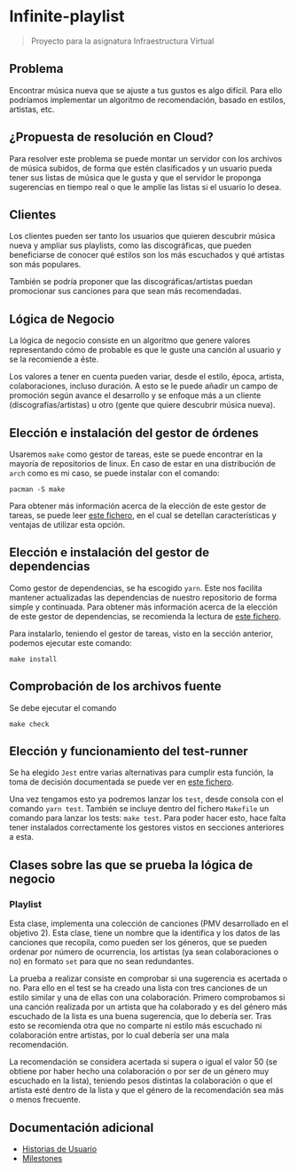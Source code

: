 # Infinite-playlist

> Proyecto para la asignatura Infraestructura Virtual

## Problema

Encontrar música nueva que se ajuste a tus gustos es algo difícil. Para ello podríamos implementar un algoritmo de recomendación, basado en estilos, artistas, etc.


## ¿Propuesta de resolución en Cloud?

Para resolver este problema se puede montar un servidor con los archivos de música subidos, de forma que estén clasificados y un usuario pueda tener sus listas de música que le gusta y que el servidor le proponga sugerencias en tiempo real o que le amplíe las listas si el usuario lo desea.


## Clientes

Los clientes pueden ser tanto los usuarios que quieren descubrir música nueva y ampliar sus playlists, como las discográficas, que pueden beneficiarse de conocer qué estilos son los más escuchados y qué artistas son más populares.

También se podría proponer que las discográficas/artistas puedan promocionar sus canciones para que sean más recomendadas.

## Lógica de Negocio

La lógica de negocio consiste en un algoritmo que genere valores representando cómo de probable es que le guste una canción al usuario y se la recomiende a éste.

Los valores a tener en cuenta pueden variar, desde el estilo, época, artista, colaboraciones, incluso duración.
A esto se le puede añadir un campo de promoción según avance el desarrollo y se enfoque más a un cliente (discografías/artistas) u otro (gente que quiere descubrir música nueva).

## Elección e instalación del gestor de órdenes

Usaremos `make` como gestor de tareas, este se puede encontrar en la mayoría de repositorios de linux. En caso de estar en una distribución de `arch` como es mi caso, se puede instalar con el comando:
```
pacman -S make
```

Para obtener más información acerca de la elección de este gestor de tareas, se puede leer [este fichero](https://github.com/Carlos-SE/App-chores/blob/Objetivo-4/docs/gestor_tareas.md), en el cual se detellan características y ventajas de utilizar esta opción.

## Elección e instalación del gestor de dependencias

Como gestor de dependencias, se ha escogido `yarn`. Este nos facilita mantener actualizadas las dependencias de nuestro repositorio de forma simple y continuada. Para obtener más información acerca de la elección de este gestor de dependencias, se recomienda la lectura de [este fichero](https://github.com/Carlos-SE/App-chores/blob/Objetivo-4/docs/gestor_dependencias.md).

Para instalarlo, teniendo el gestor de tareas, visto en la sección anterior, podemos ejecutar este comando:
```
make install
```

## Comprobación de los archivos fuente

Se debe ejecutar el comando
```
make check
```

## Elección y funcionamiento del test-runner

Se ha elegido `Jest` entre varias alternativas para cumplir esta función, la toma de decisión documentada se puede ver en [este fichero](./docs/test_runners.md).


Una vez tengamos esto ya podremos lanzar los `test`, desde consola con el comando `yarn test`. También se incluye dentro del fichero `Makefile` un comando para lanzar los tests: `make test`. Para poder hacer esto, hace falta tener instalados correctamente los gestores vistos en secciones anteriores a esta.

## Clases sobre las que se prueba la lógica de negocio
### Playlist
Esta clase, implementa una colección de canciones (PMV desarrollado en el objetivo 2). Esta clase, tiene un nombre que la identifica y los datos de las canciones que recopila, como pueden ser los géneros, que se pueden ordenar por número de ocurrencia, los artistas (ya sean colaboraciones o no) en formato `set` para que no sean redundantes.

La prueba a realizar consiste en comprobar si una sugerencia es acertada o no. Para ello en el test se ha creado una lista con tres canciones de un estilo similar y una de ellas con una colaboración. Primero comprobamos si una canción realizada por un artista que ha colaborado y es del género más escuchado de la lista es una buena sugerencia, que lo debería ser. Tras esto se recomienda otra que no comparte ni estilo más escuchado ni colaboración entre artistas, por lo cual debería ser una mala recomendación.

La recomendación se considera acertada si supera o igual el valor 50 (se obtiene por haber hecho una colaboración o por ser de un género muy escuchado en la lista), teniendo pesos distintas la colaboración o que el artista esté dentro de la lista y que el género de la recomendación sea más o menos frecuente. 

## Documentación adicional

* [Historias de Usuario](./docs/HistoriasUsuario.md)
* [Milestones](./docs/Milestones.md)
